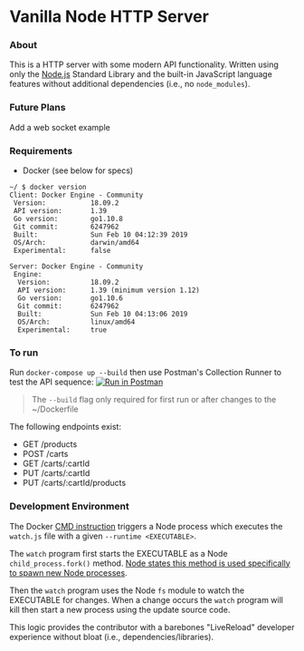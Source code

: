 # Vanilla Node HTTP Server

### About
This is a HTTP server with some modern API functionality. Written using only the [Node.js](nodejs.org/) Standard Library and the built-in JavaScript language features without additional dependencies (i.e., no `node_modules`). 

### Future Plans
Add a web socket example

### Requirements
* Docker (see below for specs)
```
~/ $ docker version
Client: Docker Engine - Community
 Version:           18.09.2
 API version:       1.39
 Go version:        go1.10.8
 Git commit:        6247962
 Built:             Sun Feb 10 04:12:39 2019
 OS/Arch:           darwin/amd64
 Experimental:      false

Server: Docker Engine - Community
 Engine:
  Version:          18.09.2
  API version:      1.39 (minimum version 1.12)
  Go version:       go1.10.6
  Git commit:       6247962
  Built:            Sun Feb 10 04:13:06 2019
  OS/Arch:          linux/amd64
  Experimental:     true
  ```

### To run
Run `docker-compose up --build` then use Postman's Collection Runner to test the API sequence: [![Run in Postman](https://run.pstmn.io/button.svg)](https://app.getpostman.com/run-collection/3aedd494f3505f43766d#?env%5BNSAS%5D=W3sia2V5IjoiQVBJIiwidmFsdWUiOiJsb2NhbGhvc3Q6NzAwMSIsImVuYWJsZWQiOnRydWV9LHsia2V5IjoiQ1VTVE9NRVJfSUQiLCJ2YWx1ZSI6IjEiLCJlbmFibGVkIjp0cnVlfSx7ImtleSI6IkNBUlRfSUQiLCJ2YWx1ZSI6IjEiLCJlbmFibGVkIjp0cnVlfSx7ImtleSI6IlBST0RVQ1RfSURfMSIsInZhbHVlIjoiIiwiZW5hYmxlZCI6ZmFsc2V9LHsia2V5IjoiUFJPRFVDVF9JRF8wIiwidmFsdWUiOjEwNzQsImVuYWJsZWQiOnRydWV9LHsia2V5IjoiUFJPRFVDVF9JRF8xIiwidmFsdWUiOjI1ODgsImVuYWJsZWQiOnRydWV9XQ==)

> The `--build` flag only required for first run or after changes to the ~/Dockerfile

The following endpoints exist:
* GET /products
* POST /carts
* GET /carts/:cartId
* PUT /carts/:cartId
* PUT /carts/:cartId/products


### Development Environment
The Docker [CMD instruction](https://docs.docker.com/engine/reference/builder/#cmd) triggers a Node process which executes the `watch.js` file with a given `--runtime <EXECUTABLE>`.

The `watch` program first starts the EXECUTABLE as a Node `child_process.fork()` method. [Node states this method is used specifically to spawn new Node processes](https://nodejs.org/docs/latest-v12.x/api/child_process.html#child_process_child_process_fork_modulepath_args_options).

Then the `watch` program uses the Node `fs` module to watch the EXECUTABLE for changes. When a change occurs the `watch` program will kill then start a new process using the update source code.

This logic provides the contributor with a barebones "LiveReload" developer experience without bloat (i.e., dependencies/libraries).
